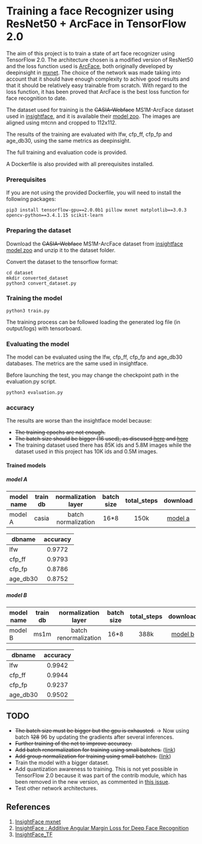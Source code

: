 # Training a face Recognizer using ResNet50 + ArcFace in TensorFlow 2.0

The aim of this project is to train a state of art face recognizer using TensorFlow 2.0. The architecture chosen is a modified version of ResNet50 and the loss function used is [ArcFace](https://arxiv.org/pdf/1801.07698.pdf), both originally developed by deepinsight in [mxnet](https://github.com/deepinsight/insightface). The choice of the network was made taking into account that it should have enough complexity to achive good results and that it should be relatively easy trainable from scratch. With regard to the loss function, it has been proved that ArcFace is the best loss function for face recognition to date.

The dataset used for training is the ~~CASIA-Webface~~ MS1M-ArcFace dataset used in [insightface](https://github.com/deepinsight/insightface), and it is available their [model zoo](https://github.com/deepinsight/insightface/wiki/Dataset-Zoo). The images are aligned using mtcnn and cropped to 112x112.

The results of the training are evaluated with lfw, cfp_ff, cfp_fp and age_db30, using the same metrics as deepinsight.

The full training and evaluation code is provided.

A Dockerfile is also provided with all prerequisites installed.


### Prerequisites

If you are not using the provided Dockerfile, you will need to install the following packages:

```
pip3 install tensorflow-gpu==2.0.0b1 pillow mxnet matplotlib==3.0.3 opencv-python==3.4.1.15 scikit-learn
```

### Preparing the dataset

Download the ~~CASIA-Webface~~ MS1M-ArcFace dataset from [insightface model zoo](https://github.com/deepinsight/insightface/wiki/Dataset-Zoo) and unzip it to the dataset folder.

Convert the dataset to the tensorflow format:

```
cd dataset
mkdir converted_dataset
python3 convert_dataset.py
```

### Training the model

```
python3 train.py
```

The training process can be followed loading the generated log file (in output/logs) with tensorboard.

### Evaluating the model

The model can be evaluated using the lfw, cfp_ff, cfp_fp and age_db30 databases. The metrics are the same used in insightface.

Before launching the test, you may change the checkpoint path in the evaluation.py script.

```
python3 evaluation.py
```

### accuracy

The results are worse than the insightface model because: 
* ~~The training epochs are not enough.~~
* ~~The batch size should be bigger (16 used), as discused [here](https://github.com/deepinsight/insightface/issues/91) and [here](https://github.com/deepinsight/insightface/issues/86)~~
* The training dataset used there has 85K ids and 5.8M images while the dataset used in this project has 10K ids and 0.5M images.

#### Trained models

##### model A
| model name    | train db| normalization layer |batch size| total_steps | download |
| ----- |:-----:|:-----:|:-----:|:-----:|:-----:|
| model A | casia |batch normalization|16*8| 150k |[model a](https://drive.google.com/open?id=1RrVazZAWgDL26HxtacdeHfOADWERDUHK)|

| dbname | accuracy |
| ----- |:-----:|
| lfw |0.9772|
| cfp_ff |0.9793|
| cfp_fp |0.8786|
| age_db30 |0.8752|


##### model B
| model name    | train db| normalization layer |batch size| total_steps | download |
| ----- |:-----:|:-----:|:-----:|:-----:|:-----:|
| model B | ms1m |batch renormalization|16*8| 388k |[model b](https://drive.google.com/open?id=1PBDCw69nc3Ld02tj1n-ScFEbamzug7sW)|

| dbname | accuracy |
| ----- |:-----:|
| lfw |0.9942|
| cfp_ff |0.9944|
| cfp_fp |0.9237|
| age_db30 |0.9502|

## TODO
* ~~The batch size must be bigger but the gpu is exhausted.~~ -> Now using batch ~~128~~ 96 by updating the gradients after several inferences. 
* ~~Further training of the net to improve accuracy.~~
* ~~Add batch renormalization for training using small batches.~~ ([link](https://arxiv.org/pdf/1702.03275.pdf))
* ~~Add group normalization for training using small batches.~~ ([link](https://arxiv.org/pdf/1803.08494.pdf))
* Train the model with a bigger dataset.
* Add quantization awareness to training. This is not yet possible in TensorFlow 2.0 because it was part of the contrib module, which has been removed in the new version, as commented in [this issue](https://github.com/tensorflow/tensorflow/issues/27880).
* Test other network architectures.

## References
1. [InsightFace mxnet](https://github.com/deepinsight/insightface)
2. [InsightFace : Additive Angular Margin Loss for Deep Face Recognition](https://arxiv.org/abs/1801.07698)
3. [InsightFace_TF](https://raw.githubusercontent.com/auroua/InsightFace_TF)
